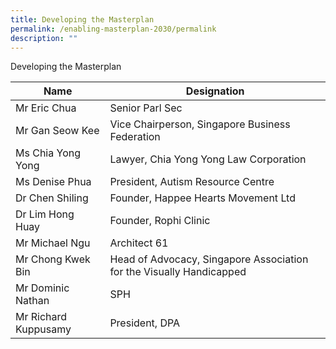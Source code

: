 ```yaml
---
title: Developing the Masterplan
permalink: /enabling-masterplan-2030/permalink
description: ""
---
```

Developing the Masterplan



| Name | Designation |
| -------- | -------- | 
| Mr Eric Chua     | Senior Parl Sec     |
| Mr Gan Seow Kee | Vice Chairperson, Singapore Business Federation|
| Ms Chia Yong Yong | Lawyer, Chia Yong Yong Law Corporation|
| Ms Denise Phua | President, Autism Resource Centre|
| Dr Chen Shiling| Founder, Happee Hearts Movement Ltd|
| Dr Lim Hong Huay | Founder, Rophi Clinic|
| Mr Michael Ngu | Architect 61|
| Mr Chong Kwek Bin | Head of Advocacy, Singapore Association for the Visually Handicapped|
| Mr Dominic Nathan | SPH |
| Mr Richard Kuppusamy | President, DPA |